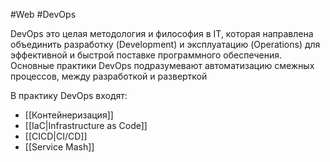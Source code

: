 #Web #DevOps

DevOps это целая методология и философия в IT, которая направлена объединить разработку (Development) и эксплуатацию (Operations) для эффективной и быстрой поставке программного обеспечения. Основные практики DevOps подразумевают автоматизацию смежных процессов, между разработкой и разверткой

В практику DevOps входят:

- [[Контейнеризация]]
- [[IaC|Infrastructure as Code]]
- [[CICD|CI/CD]]
- [[Service Mash]]